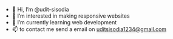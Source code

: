 - 👋 Hi, I’m @udit-sisodia
- 👀 I’m interested in making responsive websites 
- 🌱 I’m currently learning web development
- 📫 to contact me send a email on uditsisodia1234@gmail.com

<!---
udit-sisodia/udit-sisodia is a ✨ special ✨ repository because its `README.md` (this file) appears on your GitHub profile.
You can click the Preview link to take a look at your changes.
--->
